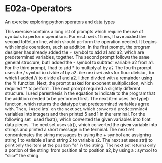 # E02a-Operators
An exercise exploring python operators and data types

This exercise contains a long list of prompts which require the use of symbols to perform operations. For each set of lines, I have added the second toReturn line, which should perform the operation needed. It begins with simple operations, such as addition. In the first prompt, the program designer has already added the + symbol to add a1 and a2, which are predetermined variables, together. The second prompt follows the same general structure, but I added the - symbol to subtract variable a2 from a1. For the third prompt, I had to add * to multiply a1 by a2 The fourth prompt uses the / symbol to divide a1 by a2. the next set asks for floor division, for which I added // to divide a1 and a2. I then divided with a remainder using the % function. Next, the prompt asked for exponent multiplication, which required ** to perform. The next prompt required a slightly different structure. I used parenthesis in the equation to indicate to the program that the addition needed to be performed first. The next item uses the type() function, which returns the datatype that predetermined variables agree with. Then, i used int() on the next set, which converted predetermined variables into integers and then printed 5 and 1 in the terminal. For the following set i used float(), which converted the given variables into float data pieces. The next set uses str(), which converted the given variable into strings and printed a short message in the terminal. The next set concantenates the string messages by using the + symbol and assigning string 1 to variable s1 and string 2 to variable s2. The next set uses str() to print only the item at the position "a" in the string. The next set returns only a portion of the string, from position a1 to position a2, by using a : symbol to "slice" the string. 